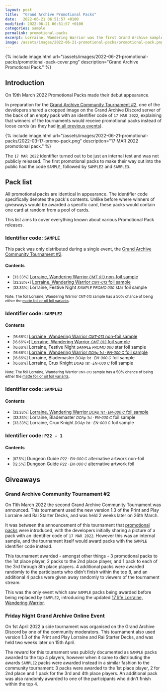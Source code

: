 ```yaml
---
layout: post
title:  "Grand Archive Promotional Packs"
date:   2022-06-21 06:51:57 +0100
modified: 2022-06-21 06:51:57 +0100
categories: sample
permalink: promotional-packs
excerpt: Lorraine, Wandering Warrior was the first Grand Archive sample card to be printed and distributed. Several iterations of the card exist &ndash; this article breaks them all down.
image: /assets/images/2022-06-21-promotional-packs/promotional-pack.png
---
```

{% include image.html url="/assets/images/2022-06-21-promotional-packs/promotional-pack-cover.png" description="Grand Archive Promotional Pack." %}

## Introduction

On 19th March 2022 Promotional Packs made their debut appearance.

In preparation for the [Grand Archive Community Tournament #2](#grand-archive-community-tournament-2), one of the developers shared a cropped image on the Grand Archive Discord server of the back of an empty pack with an identifier code of `17 MAR 2022`, explaining that winners of the tournaments would receive promotional packs instead of loose cards (as they had [in all previous events](/lorraine-wandering-warrior-samples#before-19th-march-2022)).

{% include image.html url="/assets/images/2022-06-21-promotional-packs/2022-03-17-promo-pack.png" description="17 MAR 2022 promotional pack." %}

The `17 MAR 2022` identifier turned out to be just an internal test and was not publicly released. The first promotional packs to make their way out into the public had the code `SAMPLE`, followed by `SAMPLE2` and `SAMPLE3`.



## Pack list

All promotional packs are identical in appearance. The identifier code specifically denotes the pack's contents. Unlike before where winners of giveaways would be awarded a specific card, these packs would contain one card at random from a pool of cards.

This list aims to cover everything known about various Promotional Pack releases.

### Identifier code: `SAMPLE`

This pack was only distributed during a single event, the [Grand Archive Community Tournament #2](grand-archive-community-tournament-2).

#### Contents

- <small>[33.33%]</small> [Lorraine, Wandering Warrior _<small>CMT-013</small>_ non-foil sample](/lorraine-wandering-warrior-samples#cmt-013)
- <small>[33.33%*]</small> [Lorraine, Wandering Warrior _<small>CMT-013</small>_ foil sample](/lorraine-wandering-warrior-samples#cmt-013)
- <small>[33.33%]</small> Lorraine, Festive Night _<small>SAMPLE PROMO 000</small>_ star foil sample

<small>Note: The foil Lorraine, Wandering Warrior <small>CMT-013</small> sample has a 50% chance of being either the [matte foil or oil foil variants](/lorraine-wandering-warrior-samples#matte-foil-and-oil-foil).</small>

### Identifier code: `SAMPLE2`

#### Contents

- <small>[16.66%]</small> [Lorraine, Wandering Warrior _<small>CMT-013</small>_ non-foil sample](/lorraine-wandering-warrior-samples#cmt-013)
- <small>[16.66%*]</small> [Lorraine, Wandering Warrior _<small>CMT-013</small>_ foil sample](/lorraine-wandering-warrior-samples#cmt-013)
- <small>[16.66%]</small> Lorraine, Festive Night _<small>SAMPLE PROMO 000</small>_ star foil sample
- <small>[16.66%]</small> [Lorraine, Wandering Warrior _<small>DOAp 1st &middot; EN-000 C</small>_ foil sample](/lorraine-wandering-warrior-samples#doap-1st--en-000-c)
- <small>[16.66%]</small> Lorraine, Blademaster _<small>DOAp 1st &middot; EN-000 C</small>_ foil sample
- <small>[16.66%]</small> Lorraine, Crux Knight _<small>DOAp 1st &middot; EN-000 C</small>_ foil sample

<small>Note: The foil Lorraine, Wandering Warrior <small>CMT-013</small> sample has a 50% chance of being either the [matte foil or oil foil variants](/lorraine-wandering-warrior-samples#matte-foil-and-oil-foil).</small>

### Identifier code: `SAMPLE3`

#### Contents

- <small>[33.33%]</small> [Lorraine, Wandering Warrior _<small>DOAp 1st &middot; EN-000 C</small>_ foil sample](/lorraine-wandering-warrior-samples#doap-1st--en-000-c)
- <small>[33.33%]</small> Lorraine, Blademaster _<small>DOAp 1st &middot; EN-000 C</small>_ foil sample
- <small>[33.33%]</small> Lorraine, Crux Knight _<small>DOAp 1st &middot; EN-000 C</small>_ foil sample

### Identifier code: `P22 - 1`

#### Contents

- <small>[87.5%]</small> Dungeon Guide _<small>P22 &middot; EN-000 C</small>_ alternative artwork non-foil
- <small>[12.5%]</small> Dungeon Guide _<small>P22 &middot; EN-000 C</small>_ alternative artwork foil

## Giveaways

### Grand Archive Community Tournament #2

On 11th March 2022 the second Grand Archive Community Tournament was announced. This tournament used the new version 1.3 of the Print and Play Lorraine and Rai Starter Decks, and was held 2 weeks later on 26th March.

It was between the announcement of this tournament that [promotional packs](promotional-packs) were introduced, with the developers initially sharing a picture of a pack with an identifier code of `17 MAR 2022`. However this was an internal sample, and the tournament itself would award packs with the `SAMPLE` identifier code instead.

This tournament awarded - amongst other things - 3 promotional packs to the 1st place player, 2 packs to the 2nd place player, and 1 pack to each of the 3rd through 8th place players. 4 additional packs were awarded randomly to the participants who didn't finish within the top 8, and an additional 4 packs were given away randomly to viewers of the tournament stream.

This was the only event which saw `SAMPLE` packs being awarded before being replaced by `SAMPLE2`, introducing the updated [17 life Lorraine, Wandering Warrior](/lorraine-wandering-warrior-samples#doap-1st--en-000-c).

### Friday Night Grand Archive Online Event

On 1st April 2022 a side tournament was organised on the Grand Archive Discord by one of the community moderators. This tournament also used version 1.3 of the Print and Play Lorraine and Rai Starter Decks, and was held two weeks later on 15th April.

The reward for this tournament was publicly documented as `SAMPLE` packs awarded to the top 4 players, however when it came to distributing the awards `SAMPLE2` packs were awarded instead in a similar fashion to the community tournament: 3 packs were awarded to the 1st place player, 2 for 2nd place and 1 pack for the 3rd and 4th place players. An additional pack was also randomly awarded to one of the participants who didn't finish within the top 4.